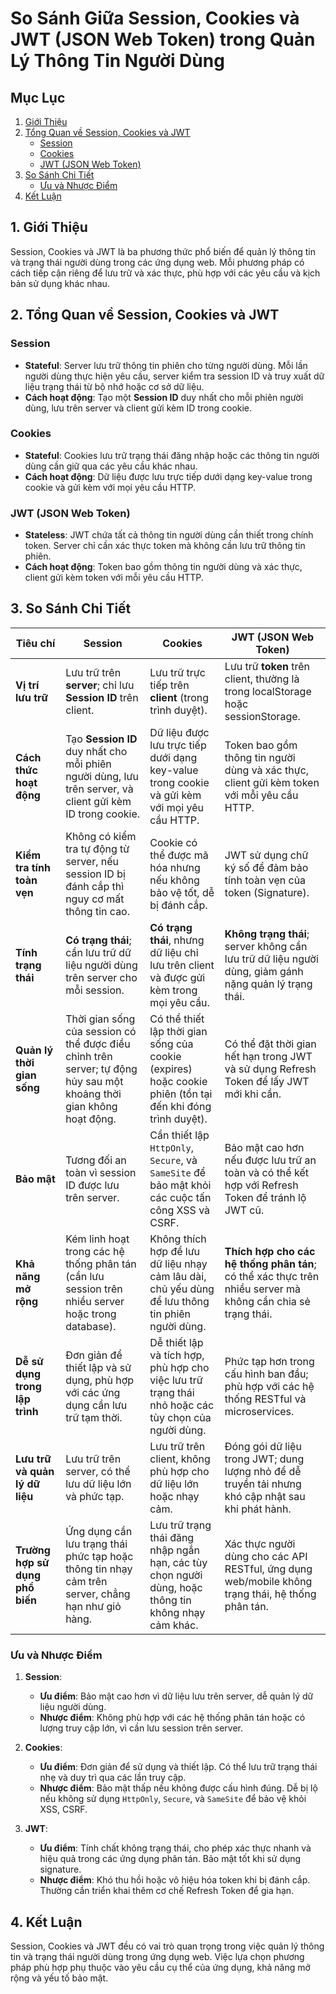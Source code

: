 # So Sánh Giữa Session, Cookies và JWT (JSON Web Token) trong Quản Lý Thông Tin Người Dùng

## Mục Lục

1. [Giới Thiệu](#1-giới-thiệu)
2. [Tổng Quan về Session, Cookies và JWT](#2-tổng-quan-về-session-cookies-và-jwt)
   - [Session](#session)
   - [Cookies](#cookies)
   - [JWT (JSON Web Token)](#jwt-json-web-token)
3. [So Sánh Chi Tiết](#3-so-sánh-chi-tiết)
   - [Ưu và Nhược Điểm](#ưu-và-nhược-điểm)
4. [Kết Luận](#4-kết-luận)

## 1. Giới Thiệu

Session, Cookies và JWT là ba phương thức phổ biến để quản lý thông tin và trạng thái người dùng trong các ứng dụng web. Mỗi phương pháp có cách tiếp cận riêng để lưu trữ và xác thực, phù hợp với các yêu cầu và kịch bản sử dụng khác nhau.

## 2. Tổng Quan về Session, Cookies và JWT

### Session

- **Stateful**: Server lưu trữ thông tin phiên cho từng người dùng. Mỗi lần người dùng thực hiện yêu cầu, server kiểm tra session ID và truy xuất dữ liệu trạng thái từ bộ nhớ hoặc cơ sở dữ liệu.
- **Cách hoạt động**: Tạo một **Session ID** duy nhất cho mỗi phiên người dùng, lưu trên server và client gửi kèm ID trong cookie.

### Cookies

- **Stateful**: Cookies lưu trữ trạng thái đăng nhập hoặc các thông tin người dùng cần giữ qua các yêu cầu khác nhau.
- **Cách hoạt động**: Dữ liệu được lưu trực tiếp dưới dạng key-value trong cookie và gửi kèm với mọi yêu cầu HTTP.

### JWT (JSON Web Token)

- **Stateless**: JWT chứa tất cả thông tin người dùng cần thiết trong chính token. Server chỉ cần xác thực token mà không cần lưu trữ thông tin phiên.
- **Cách hoạt động**: Token bao gồm thông tin người dùng và xác thực, client gửi kèm token với mỗi yêu cầu HTTP.

## 3. So Sánh Chi Tiết

| **Tiêu chí**                    | **Session**                                                                                                          | **Cookies**                                                                                                | **JWT (JSON Web Token)**                                                                                    |
| ------------------------------- | -------------------------------------------------------------------------------------------------------------------- | ---------------------------------------------------------------------------------------------------------- | ----------------------------------------------------------------------------------------------------------- |
| **Vị trí lưu trữ**              | Lưu trữ trên **server**; chỉ lưu **Session ID** trên client.                                                         | Lưu trữ trực tiếp trên **client** (trong trình duyệt).                                                     | Lưu trữ **token** trên client, thường là trong localStorage hoặc sessionStorage.                            |
| **Cách thức hoạt động**         | Tạo **Session ID** duy nhất cho mỗi phiên người dùng, lưu trên server, và client gửi kèm ID trong cookie.            | Dữ liệu được lưu trực tiếp dưới dạng key-value trong cookie và gửi kèm với mọi yêu cầu HTTP.               | Token bao gồm thông tin người dùng và xác thực, client gửi kèm token với mỗi yêu cầu HTTP.                  |
| **Kiểm tra tính toàn vẹn**      | Không có kiểm tra tự động từ server, nếu session ID bị đánh cắp thì nguy cơ mất thông tin cao.                       | Cookie có thể được mã hóa nhưng nếu không bảo vệ tốt, dễ bị đánh cắp.                                      | JWT sử dụng chữ ký số để đảm bảo tính toàn vẹn của token (Signature).                                       |
| **Tính trạng thái**             | **Có trạng thái**; cần lưu trữ dữ liệu người dùng trên server cho mỗi session.                                       | **Có trạng thái**, nhưng dữ liệu chỉ lưu trên client và được gửi kèm trong mọi yêu cầu.                    | **Không trạng thái**; server không cần lưu trữ dữ liệu người dùng, giảm gánh nặng quản lý trạng thái.       |
| **Quản lý thời gian sống**      | Thời gian sống của session có thể được điều chỉnh trên server; tự động hủy sau một khoảng thời gian không hoạt động. | Có thể thiết lập thời gian sống của cookie (expires) hoặc cookie phiên (tồn tại đến khi đóng trình duyệt). | Có thể đặt thời gian hết hạn trong JWT và sử dụng Refresh Token để lấy JWT mới khi cần.                     |
| **Bảo mật**                     | Tương đối an toàn vì session ID được lưu trên server.                                                                | Cần thiết lập `HttpOnly`, `Secure`, và `SameSite` để bảo mật khỏi các cuộc tấn công XSS và CSRF.           | Bảo mật cao hơn nếu được lưu trữ an toàn và có thể kết hợp với Refresh Token để tránh lộ JWT cũ.            |
| **Khả năng mở rộng**            | Kém linh hoạt trong các hệ thống phân tán (cần lưu session trên nhiều server hoặc trong database).                   | Không thích hợp để lưu dữ liệu nhạy cảm lâu dài, chủ yếu dùng để lưu thông tin phiên người dùng.           | **Thích hợp cho các hệ thống phân tán**; có thể xác thực trên nhiều server mà không cần chia sẻ trạng thái. |
| **Dễ sử dụng trong lập trình**  | Đơn giản để thiết lập và sử dụng, phù hợp với các ứng dụng cần lưu trữ tạm thời.                                     | Dễ thiết lập và tích hợp, phù hợp cho việc lưu trữ trạng thái nhỏ hoặc các tùy chọn của người dùng.        | Phức tạp hơn trong cấu hình ban đầu; phù hợp với các hệ thống RESTful và microservices.                     |
| **Lưu trữ và quản lý dữ liệu**  | Lưu trữ trên server, có thể lưu dữ liệu lớn và phức tạp.                                                             | Lưu trữ trên client, không phù hợp cho dữ liệu lớn hoặc nhạy cảm.                                          | Đóng gói dữ liệu trong JWT; dung lượng nhỏ để dễ truyền tải nhưng khó cập nhật sau khi phát hành.           |
| **Trường hợp sử dụng phổ biến** | Ứng dụng cần lưu trạng thái phức tạp hoặc thông tin nhạy cảm trên server, chẳng hạn như giỏ hàng.                    | Lưu trữ trạng thái đăng nhập ngắn hạn, các tùy chọn người dùng, hoặc thông tin không nhạy cảm khác.        | Xác thực người dùng cho các API RESTful, ứng dụng web/mobile không trạng thái, hệ thống phân tán.           |

### Ưu và Nhược Điểm

1. **Session**:

   - **Ưu điểm**: Bảo mật cao hơn vì dữ liệu lưu trên server, dễ quản lý dữ liệu người dùng.
   - **Nhược điểm**: Không phù hợp với các hệ thống phân tán hoặc có lượng truy cập lớn, vì cần lưu session trên server.

2. **Cookies**:

   - **Ưu điểm**: Đơn giản để sử dụng và thiết lập. Có thể lưu trữ trạng thái nhẹ và duy trì qua các lần truy cập.
   - **Nhược điểm**: Bảo mật thấp nếu không được cấu hình đúng. Dễ bị lộ nếu không sử dụng `HttpOnly`, `Secure`, và `SameSite` để bảo vệ khỏi XSS, CSRF.

3. **JWT**:
   - **Ưu điểm**: Tính chất không trạng thái, cho phép xác thực nhanh và hiệu quả trong các ứng dụng phân tán. Bảo mật tốt khi sử dụng signature.
   - **Nhược điểm**: Khó thu hồi hoặc vô hiệu hóa token khi bị đánh cắp. Thường cần triển khai thêm cơ chế Refresh Token để gia hạn.

## 4. Kết Luận

Session, Cookies và JWT đều có vai trò quan trọng trong việc quản lý thông tin và trạng thái người dùng trong ứng dụng web. Việc lựa chọn phương pháp phù hợp phụ thuộc vào yêu cầu cụ thể của ứng dụng, khả năng mở rộng và yếu tố bảo mật.
